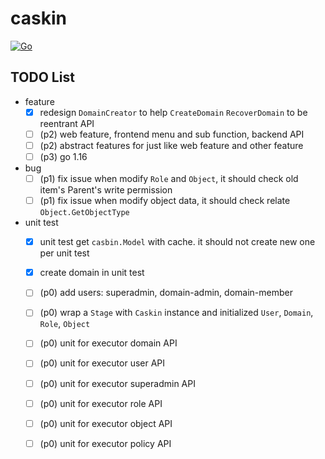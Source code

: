 # caskin

[![Go](https://github.com/AWaterColorPen/caskin/actions/workflows/go.yml/badge.svg?branch=main)](https://github.com/AWaterColorPen/caskin/actions/workflows/go.yml)


## TODO List

- feature
  - [x] redesign `DomainCreator` to help `CreateDomain` `RecoverDomain` to be reentrant API
  - [ ] (p2) web feature, frontend menu and sub function, backend API
  - [ ] (p2) abstract features for just like web feature and other feature
  - [ ] (p3) go 1.16
- bug
  - [ ] (p1) fix issue when modify `Role` and `Object`, it should check old item's Parent's write permission
  - [ ] (p1) fix issue when modify object data, it should check relate `Object.GetObjectType`
- unit test
  - [x] unit test get `casbin.Model` with cache. it should not create new one per unit test
  - [x] create domain in unit test
  - [ ] (p0) add users: superadmin, domain-admin, domain-member
  - [ ] (p0) wrap a `Stage` with `Caskin` instance and initialized `User`, `Domain`, `Role`, `Object`
  - [ ] (p0) unit for executor domain API
  - [ ] (p0) unit for executor user API
  - [ ] (p0) unit for executor superadmin API
  - [ ] (p0) unit for executor role API
  - [ ] (p0) unit for executor object API
  - [ ] (p0) unit for executor policy API
  